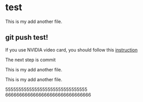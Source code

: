 # test
This is my add another file.



## git push test!

If you use NVIDIA video card, you should follow this [instruction](https://github.com/liyingzhi/test/wiki)

The next step is commit


This is my add another file.

This is my add another file.




5555555555555555555555555555555
6666666666666666666666666666666